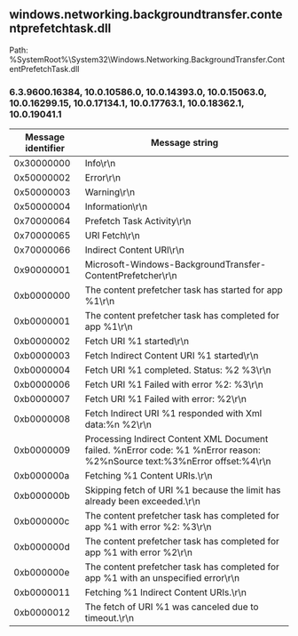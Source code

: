 ## windows.networking.backgroundtransfer.contentprefetchtask.dll

Path: %SystemRoot%\System32\Windows.Networking.BackgroundTransfer.ContentPrefetchTask.dll

### 6.3.9600.16384, 10.0.10586.0, 10.0.14393.0, 10.0.15063.0, 10.0.16299.15, 10.0.17134.1, 10.0.17763.1, 10.0.18362.1, 10.0.19041.1

Message identifier | Message string
--- | ---
0x30000000 | Info\r\n
0x50000002 | Error\r\n
0x50000003 | Warning\r\n
0x50000004 | Information\r\n
0x70000064 | Prefetch Task Activity\r\n
0x70000065 | URI Fetch\r\n
0x70000066 | Indirect Content URI\r\n
0x90000001 | Microsoft-Windows-BackgroundTransfer-ContentPrefetcher\r\n
0xb0000000 | The content prefetcher task has started for app %1\r\n
0xb0000001 | The content prefetcher task has completed for app %1\r\n
0xb0000002 | Fetch URI %1 started\r\n
0xb0000003 | Fetch Indirect Content URI %1 started\r\n
0xb0000004 | Fetch URI %1 completed. Status: %2 %3\r\n
0xb0000006 | Fetch URI %1 Failed with error %2: %3\r\n
0xb0000007 | Fetch URI %1 Failed with error: %2\r\n
0xb0000008 | Fetch Indirect URI %1 responded with Xml data:%n %2\r\n
0xb0000009 | Processing Indirect Content XML Document failed. %nError code: %1 %nError reason: %2%nSource text:%3%nError offset:%4\r\n
0xb000000a | Fetching %1 Content URIs.\r\n
0xb000000b | Skipping fetch of URI %1 because the limit has already been exceeded.\r\n
0xb000000c | The content prefetcher task has completed for app %1 with error %2: %3\r\n
0xb000000d | The content prefetcher task has completed for app %1 with error %2\r\n
0xb000000e | The content prefetcher task has completed for app %1 with an unspecified error\r\n
0xb0000011 | Fetching %1 Indirect Content URIs.\r\n
0xb0000012 | The fetch of URI %1 was canceled due to timeout.\r\n
